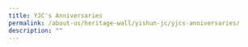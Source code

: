 ```yaml
---
title: YJC's Anniversaries
permalink: /about-us/heritage-wall/yishun-jc/yjcs-anniversaries/
description: ""
---
```

